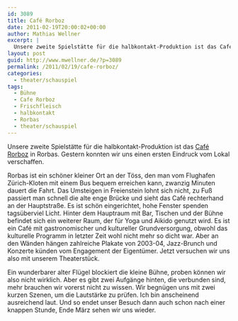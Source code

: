 ```yaml
---
id: 3089
title: Café Rorboz
date: 2011-02-19T20:00:02+00:00
author: Mathias Wellner
excerpt: |
  Unsere zweite Spielstätte für die halbkontakt-Produktion ist das Café Rorboz in Rorbas. Gestern konnten wir uns einen ersten Eindruck vom Lokal verschaffen.
layout: post
guid: http://www.mwellner.de/?p=3089
permalink: /2011/02/19/cafe-rorboz/
categories:
  - theater/schauspiel
tags:
  - Bühne
  - Cafe Rorboz
  - Frischfleisch
  - halbkontakt
  - Rorbas
  - theater/schauspiel
---
```

Unsere zweite Spielstätte für die halbkontakt-Produktion ist das [Café Rorboz](http://www.rorboz.ch/) in Rorbas. Gestern konnten wir uns einen ersten Eindruck vom Lokal verschaffen. 

Rorbas ist ein schöner kleiner Ort an der Töss, den man vom Flughafen Zürich-Kloten mit einem Bus bequem erreichen kann, zwanzig Minuten dauert die Fahrt. Das Umsteigen in Freienstein lohnt sich nicht, zu Fuß passiert man schnell die alte enge Brücke und sieht das Café rechterhand an der Hauptstraße. Es ist schön eingerichtet, hohe Fenster spenden tagsüberviel Licht. Hinter dem Hauptraum mit Bar, Tischen und der Bühne befindet sich ein weiterer Raum, der für Yoga und Aikido genutzt wird. Es ist ein Café mit gastronomischer und kultureller Grundversorgung, obwohl das kulturelle Programm in letzter Zeit wohl nicht mehr so dicht war. Aber an den Wänden hängen zahlreiche Plakate von 2003-04, Jazz-Brunch und Konzerte künden vom Engagement der Eigentümer. Jetzt versuchen wir uns also mit unserem Theaterstück. 

Ein wunderbarer alter Flügel blockiert die kleine Bühne, proben können wir also nicht wirklich. Aber es gibt zwei Aufgänge hinten, die verbunden sind, mehr brauchen wir vorerst nicht zu wissen. Wir begnügen uns mit zwei kurzen Szenen, um die Lautstärke zu prüfen. Ich bin anscheinend ausreichend laut. Und so endet unser Besuch dann auch schon nach einer knappen Stunde, Ende März sehen wir uns wieder.